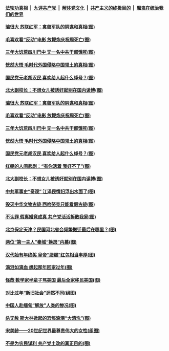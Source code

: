####  [法轮功真相](../../../../basic/blob/master/README.md?t=02151601) &nbsp;|&nbsp; [九评共产党](../../../../9ping.md/blob/master/README.md?t=02151601) &nbsp;|&nbsp; [解体党文化](../../../../jtdwh.md/blob/master/README.md?t=02151601)  &nbsp;|&nbsp; [共产主义的终极目的](../../../../gczydzjmd.md/blob/master/README.md?t=02151601) &nbsp;|&nbsp; [魔鬼在统治我们的世界](../../../../mgztzwmdsj.md/blob/master/README.md?t=02151601) 

#### [骗很大 苏联红军：禽兽军队的阴谋和真相(图)](../pages/p6/960691.md?t=02151601) 

#### [毛喜欢看“反动”电影 放鞭炮庆祝周死亡(图)](../pages/p6/962091.md?t=02151601) 

#### [三年大饥荒四川巴中 无一名中共干部饿死(图)](../pages/p6/961412.md?t=02151601) 

#### [恍然大悟 毛时代外国侵略中国领土的真相(图)](../pages/p6/960692.md?t=02151601) 

#### [国民党元老胡汉民 喜欢给人起什么绰号？(图)](../pages/p6/961691.md?t=02151601) 

#### [北大副校长：不想女儿被诱奸就别在国内读博(图)](../pages/p6/958953.md?t=02151601) 

#### [骗很大 苏联红军：禽兽军队的阴谋和真相(图)](../pages/p6/960691.md?t=02151601) 

#### [毛喜欢看“反动”电影 放鞭炮庆祝周死亡(图)](../pages/p6/962091.md?t=02151601) 

#### [三年大饥荒四川巴中 无一名中共干部饿死(图)](../pages/p6/961412.md?t=02151601) 

#### [恍然大悟 毛时代外国侵略中国领土的真相(图)](../pages/p6/960692.md?t=02151601) 

#### [国民党元老胡汉民 喜欢给人起什么绰号？(图)](../pages/p6/961691.md?t=02151601) 

#### [红朝的人间悲剧：“有你活着 我好不了”(图)](../pages/p6/961410.md?t=02151601) 

#### [北大副校长：不想女儿被诱奸就别在国内读博(图)](../pages/p6/958953.md?t=02151601) 

#### [中共军事史“奇观” 江泽民情妇浮出水面了(图)](../pages/p6/961128.md?t=02151601) 

#### [毁灭中华文物古迹 西哈努克只能看假古迹(图)](../pages/p6/961689.md?t=02151601) 

#### [不认罪 假离婚竟成真 共产党活活拆散我家(图)](../pages/p6/961108.md?t=02151601) 

#### [北京保定天津？民国河北省会频繁搬迁最后在哪里？(图)](../pages/p6/961690.md?t=02151601) 

#### [两位“第一夫人”秦城“换房”内幕(图)](../pages/p6/961029.md?t=02151601) 

#### [汉代始有年终奖 皇帝“腊赐”红包相当丰厚(图)](../pages/p6/961688.md?t=02151601) 

#### [滴泪如滴血 想起那年回家过年(图)](../pages/p6/960727.md?t=02151601) 

#### [怪哉 数学家半辈子骂美国 最后全家移民美国(图)](../pages/p6/961116.md?t=02151601) 

#### [对比过年“新旧社会”迥然不同(组图)](../pages/p6/961323.md?t=02151601) 

#### [中国人赴缅甸“解放”人类的惨况(图)](../pages/p6/961794.md?t=02151601) 

#### [杀无赦 斯大林掀起的恐怖浪潮“大清洗”(图)](../pages/p6/961172.md?t=02151601) 

#### [宋美龄——20世纪世界最尊贵伟大的女性(组图)](../pages/p6/961322.md?t=02151601) 

#### [不是为农民谋利 共产党土改的真正目的(图)](../pages/p6/961409.md?t=02151601) 

